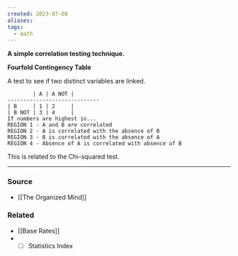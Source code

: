 ```yaml
---
created: 2023-07-08
aliases: 
tags:
  - math
---
```

**A simple correlation testing technique.**

**Fourfold Contingency Table**

A test to see if two distinct variables are linked.

```
        | A | A NOT |
-----------------------------
| B     | 1 | 2     |
| B NOT | 3 | 4     |
If numbers are highest in...
REGION 1 - A and B are correlated
REGION 2 - A is correlated with the absence of B
REGION 3 - B is correlated with the absence of A
REGION 4 - Absence of A is correlated with absence of B
```

This is related to the Chi-squared test.

****
### Source
- [[The Organized Mind]]

### Related
- [[Base Rates]]
- - [ ]  Statistics Index